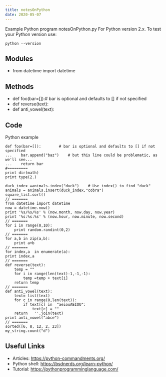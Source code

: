 ```yaml
---
title: notesOnPython
date: 2020-05-07
---
```

Example Python program notesOnPython.py
For Python version 2.x.
To test your Python version use:

    python --version

## Modules

* from datetime import datetime

## Methods

* def foo(bar=[]):# bar is optional and defaults to [] if not specified
* def reverse(text):
* def anti_vowel(text):

## Code

Python example

    def foo(bar=[]):        # bar is optional and defaults to [] if not specified
    ...    bar.append("baz")    # but this line could be problematic, as we'll see...
    ...    return bar
    #=========
    print dir(math)
    print type(2.)
    
    duck_index =animals.index("duck")    # Use index() to find "duck"
    animals = animals.insert(duck_index,"cobra")
    square_list.sort()
    // =======
    from datetime import datetime
    now = datetime.now()
    print '%s/%s/%s' % (now.month, now.day, now.year)
    print '%s:%s:%s' % (now.hour, now.minute, now.second)
    // =======
    for i in range(0,10):
        print random.randint(0,2)
    // =======
    for a,b in zip(a,b):
        print a+b
    // =======
    for index,a  in enumerate(a):
    print index,a
    // =======
    def reverse(text):
        temp = ""
        for i in range(len(text)-1,-1,-1):
            temp =temp + text[i]
        return temp
    // =======
    def anti_vowel(text):
        text= list(text)
        for c in range(0,len(text)):
            if text[c] in  "aeiouAEIOU":
                text[c] = ""
        return   ''.join(text)
    print anti_vowel("abce")
    // =======
    sorted([6, 8, 12, 2, 23])
    my_string.count("d")
    

## Useful Links

- Articles: https://python-commandments.org/
- Python shell: https://bsdnerds.org/learn-python/
- Tutorial: https://pythonprogramminglanguage.com/
